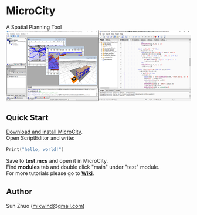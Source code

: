 # MicroCity
A Spatial Planning Tool
![Screenshots](imgs/microcity.png)
## Quick Start
[Download and install MicroCity](/releases/latest).  
Open ScriptEditor and write:  
```lua
Print("hello, world!")
```
Save to **test.mcs** and open it in MicroCity.  
Find **modules** tab and double click "main" under "test" module.  
For more tutorials please go to [**Wiki**](https://github.com/microcity/microcity.github.io/wiki).  
## Author
Sun Zhuo (mixwind@gmail.com)
